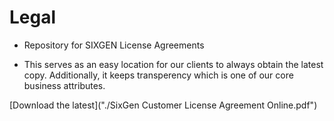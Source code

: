 # Legal

- Repository for SIXGEN License Agreements

- This serves as an easy location for our clients to always obtain the latest copy. Additionally, it keeps transperency which is one of our core business attributes. 

[Download the latest]("./SixGen Customer License Agreement Online.pdf")
